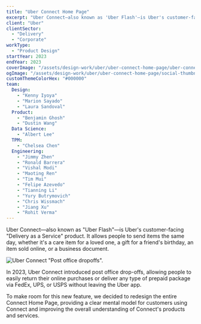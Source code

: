 ```yaml
---
title: "Uber Connect Home Page"
excerpt: "Uber Connect—also known as 'Uber Flash'—is Uber's customer-facing 'Delivery as a Service' product."
client: "Uber"
clientSector:
  - "Delivery"
  - "Corporate"
workType:
  - "Product Design"
startYear: 2023
endYear: 2023
coverImage: "/assets/design-work/uber/uber-connect-home-page/uber-connect-home-page.mp4"
ogImage: "/assets/design-work/uber/uber-connect-home-page/social-thumbnail.png"
customThemeColorHex: "#000000"
team:
  Design:
    - "Kenny Iyoya"
    - "Marion Sayado"
    - "Laura Sandoval"
  Product:
    - "Benjamin Ghosh"
    - "Dustin Wang"
  Data Science:
    - "Albert Lee"
  TPM:
    - "Chelsea Chen"
  Engineering:
    - "Jimmy Zhen"
    - "Ronald Barrera"
    - "Vishal Modi"
    - "Maoting Ren"
    - "Tim Mui"
    - "Felipe Azevedo"
    - "Tianning Li"
    - "Yury Butrymovich"
    - "Chris Wissmach"
    - "Jiang Xu"
    - "Rohit Verma"
---
```


Uber Connect—also known as "Uber Flash"—is Uber's customer-facing "Delivery as a Service" product. It allows people to send items the same day, whether it's a care item for a loved one, a gift for a friend's birthday, an item sold online, or a business document.

![Uber Connect "Post office dropoffs".](/assets/design-work/uber/uber-connect-home-page/uber-connect-home-page-detail.png)

In 2023, Uber Connect introduced post office drop-offs, allowing people to easily return their online purchases or deliver any type of prepaid package via FedEx, UPS, or USPS without leaving the Uber app.

To make room for this new feature, we decided to redesign the entire Connect Home Page, providing a clear mental model for customers using Connect and improving the overall understanding of Connect's products and services.